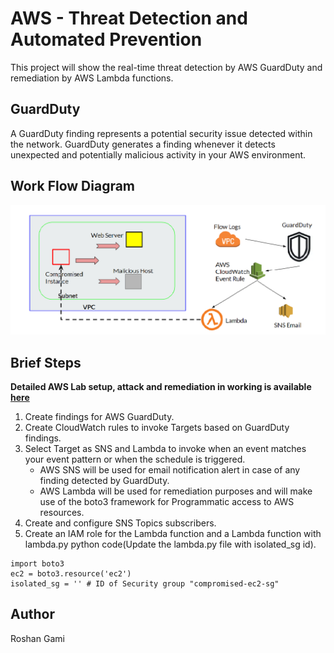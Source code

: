 # AWS - Threat Detection and Automated Prevention 
This project will show the real-time threat detection by AWS GuardDuty and remediation by AWS Lambda functions.

## GuardDuty
A GuardDuty finding represents a potential security issue detected within the network. GuardDuty generates a finding whenever it detects unexpected and potentially malicious activity in your AWS environment.

## Work Flow Diagram 

![Work-Flow Diagram](https://github.com/roshangami/aws_threat_prevention/blob/master/images/DFD-guardDuty.png "Threat detection and remediation diagram")


## Brief Steps
**Detailed AWS Lab setup, attack and remediation in working is available [here](https://medium.com/@roshan.kumar202/aws-threat-detection-and-automated-prevention-management-d7761eb42bab)** 
1. Create findings for AWS GuardDuty.
2. Create CloudWatch rules to invoke Targets based on GuardDuty findings.
3. Select Target as SNS and Lambda to invoke when an event matches your event pattern or when the schedule is triggered.
   - AWS SNS will be used for email notification alert in case of any finding detected by GuardDuty.
   - AWS Lambda will be used for remediation purposes and will make use of the boto3 framework for Programmatic access to AWS resources.
4. Create and configure SNS Topics subscribers.
5. Create an IAM role for the Lambda function and a Lambda function with lambda.py python code(Update the lambda.py file with isolated_sg id).
```
import boto3
ec2 = boto3.resource('ec2')
isolated_sg = '' # ID of Security group "compromised-ec2-sg"
```

## Author 
Roshan Gami
